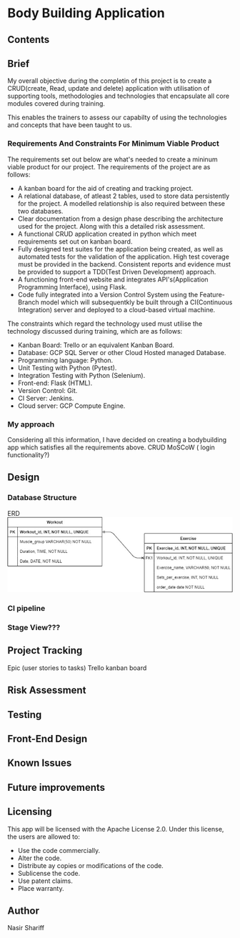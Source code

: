# Body Building Application
 
## Contents

## Brief
 My overall objective during the completin of this project is to create a CRUD(create, Read, update and delete) application with utilisation of supporting tools, methodologies and technologies that encapsulate all core modules covered during training.

 This enables the trainers to assess our capabilty of using the technologies and concepts that have been taught to us.

 ### Requirements And Constraints For Minimum Viable Product
 The requirements set out below are what's needed to create a mininum viable product for our project.
 The requirements of the project are as follows:

* A kanban board for the aid of creating and tracking project.
* A relational database, of atleast 2 tables, used to store data persistently for the project. A modelled relationship is also required between these two databases.
* Clear documentation from a design phase describing the architecture used for the project. Along with this a detailed risk assessment.
* A functional CRUD application created in python which meet requirements set out on kanban board.
* Fully designed test suites for the application being created, as well as automated tests for the validation of the application. High test coverage must be provided in the backend. Consistent reports and evidence must be provided to support a TDD(Test Driven Development) approach.
* A functioning front-end website and integrates API's(Application Programming Interface), using Flask.
* Code fully integrated into a Version Control System using the Feature-Branch model which will subsequentkly be built through a CI(Continuous Integration) server and deployed to a cloud-based virtual machine.

The constraints which regard the technology used must utilise the technology discussed during training, which are as follows:

* Kanban Board: Trello or an equivalent Kanban Board.
* Database: GCP SQL Server or other Cloud Hosted managed Database.
* Programming language: Python.
* Unit Testing with Python (Pytest).
* Integration Testing with Python (Selenium).
* Front-end: Flask (HTML).
* Version Control: Git.
* CI Server: Jenkins.
* Cloud server: GCP Compute Engine.

 ### My approach
 Considering all this information, I have decided on creating a bodybuilding app which satisfies all the requirements above.
 CRUD
 MoSCoW ( login functionality?)



## Design

### Database Structure
ERD
![ERD](images/body_building_app%20ERD.jpg)

### CI pipeline
### Stage View???

## Project Tracking
Epic (user stories to tasks)
Trello kanban board

## Risk Assessment

## Testing

## Front-End Design

## Known Issues

## Future improvements

## Licensing
This app will be licensed with the Apache License 2.0. Under this license, the users are allowed to:

* Use the code commercially.
* Alter the code.
* Distribute ay copies or modifications of the code.
* Sublicense the code.
* Use patent claims.
* Place warranty.

## Author
Nasir Shariff